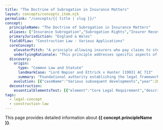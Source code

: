 ```yaml
---
title: "The Doctrine of Subrogation in Insurance Matters"
layout: concepts/concepts_item.njk
permalink: "/concepts/{{ title | slug }}/"
concept:
  principleName: "The Doctrine of Subrogation in Insurance Matters"
  aliases: ["Insurance Subrogation","Subrogation Rights","Insurer Recovery Rights"]
  primaryJurisdiction: "England & Wales"
  fieldOfLaw: "Construction Law - Various Applications"
  coreConcept:
    elevatorPitch: "A principle allowing insurers who pay claims to step into their insured's shoes and pursue recovery against parties responsible for the loss."
    underlyingRationale: "This principle addresses specific aspects of construction law relationships and liabilities, providing structured legal framework for the doctrine of subrogation in insurance matters issues."
  discovery:
    origin:
      type: "Common Law and Statute"
      landmarkCase: "Lord Napier and Ettrick v Hunter [1993] AC 713"
      summary: "Foundational authority establishing the legal framework for the doctrine of subrogation in insurance matters in construction and commercial law contexts."
    evolution: [{"caseName":"Various subsequent developments","year":2000,"contribution":"Continued judicial and legislative refinement of the principle's application and scope in modern construction law."}]
  deconstruction:
    essentialElementsTest: [{"element":"Core Legal Requirement","description":"The fundamental requirement that must be established to successfully apply the doctrine of subrogation in insurance matters in construction law contexts."},{"element":"Factual Foundation","description":"The specific factual circumstances that must exist to trigger application of this legal principle."},{"element":"Legal Consequence Test","description":"The test for determining when the principle's legal consequences should apply to the particular circumstances."}]
tags: 
  - legal-concept
  - construction-law
---
```


This page provides detailed information about **{{ concept.principleName }}**.
